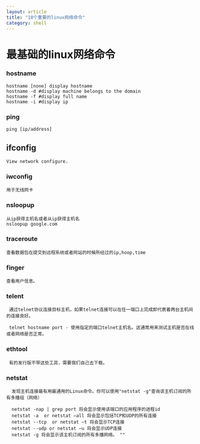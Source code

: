 ```yaml
---
layout: article
title: "10个重要的linux网络命令"
category: shell
---
```

# 最基础的linux网络命令

### hostname
	hostname [none] display hostname
	hostname -d #display machine belongs to the domain
	hostname -f #display full name
	hostname -i #display ip
### ping
	ping [ip/address]
## ifconfig
	View network configure.
### iwconfig
	用于无线网卡
### nsloopup
	从ip获得主机名或者从ip获得主机名
	nsloopup google.com
### traceroute
	查看数据包在提交到远程系统或者网站的时候所经过的ip,hoop,time
### finger
	查看用户信息。
### telent
	 通过telnet协议连接目标主机，如果telnet连接可以在任一端口上完成即代表着两台主机间的连接良好。

	 telnet hostname port - 使用指定的端口telnet主机名。这通常用来测试主机是否在线或者网络是否正常。
### ethtool
	 有的发行版不带这些工具，需要我们自己去下载。
### netstat

	  发现主机连接最有用最通用的Linux命令。你可以使用"netstat -g"查询该主机订阅的所有多播组（网络）

	  netstat -nap | grep port 将会显示使用该端口的应用程序的进程id
	  netstat -a  or netstat –all 将会显示包括TCP和UDP的所有连接
	  netstat --tcp  or netstat –t 将会显示TCP连接
	  netstat --udp or netstat –u 将会显示UDP连接
	  netstat -g 将会显示该主机订阅的所有多播网络。 ""
